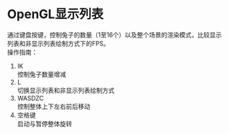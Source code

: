 # OpenGL显示列表
通过键盘按键，控制兔子的数量（1至16个）以及整个场景的渲染模式，比较显示列表和非显示列表绘制方式下的FPS。  
操作指南：  
1. IK  
控制兔子数量增减  
2. L  
切换显示列表和非显示列表绘制方式  
3. WASDZC  
控制整体上下左右前后移动    
4. 空格键  
启动与暂停整体旋转  
